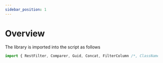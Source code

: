 ```yaml
---
sidebar_position: 1
---
```

# Overview

The library is imported into the script as follows

~~~ typescript
import { RestFilter, Comparer, Guid, Concat, FilterColumn /*, ClassName*/} from "Models";

~~~
